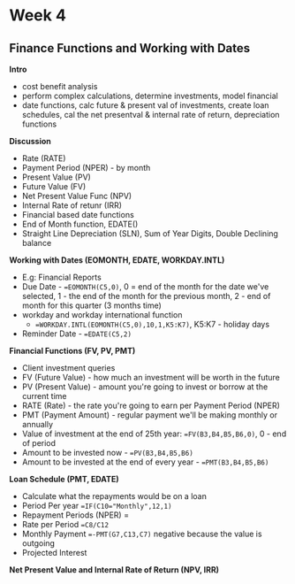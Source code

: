 # Week 4
## Finance Functions and Working with Dates

**Intro**
* cost benefit analysis
* perform complex calculations, determine investments, model financial
* date functions, calc future & present val of investments, create loan schedules, cal the net presentval & internal rate of return, depreciation functions

**Discussion**
* Rate (RATE)
* Payment Period (NPER) - by month
* Present Value (PV)
* Future Value (FV)
* Net Present Value Func (NPV)
* Internal Rate of retunr (IRR)
* Financial based date functions
* End of Month function, EDATE()
* Straight Line Depreciation (SLN), Sum of Year Digits, Double Declining balance

**Working with Dates (EOMONTH, EDATE, WORKDAY.INTL)**
* E.g: Financial Reports
* Due Date - `=EOMONTH(C5,0)`, 0 = end of the month for the date we've selected, 1 - the end of the month for the previous month, 2 - end of month for this quarter (3 months time)
* workday and workday international function
	* `=WORKDAY.INTL(EOMONTH(C5,0),10,1,K5:K7)`, K5:K7 - holiday days
* Reminder Date - `=EDATE(C5,2)`

**Financial Functions (FV, PV, PMT)**
* Client investment queries
* FV (Future Value) - how much an investment will be worth in the future
* PV (Present Value) - amount you're going to invest or borrow at the current time
* RATE (Rate) - the rate you're going to earn per Payment Period (NPER)
* PMT (Payment Amount) - regular payment we'll be making monthly or annually
* Value of investment at the end of 25th year: `=FV(B3,B4,B5,B6,0)`, 0 - end of period
* Amount to be invested now -  `=PV(B3,B4,B5,B6)`
* Amount to be invested at the end of every year - `=PMT(B3,B4,B5,B6)`

**Loan Schedule (PMT, EDATE)**
* Calculate what the repayments would be on a loan
* Period Per year `=IF(C10="Monthly",12,1)`
* Repayment Periods (NPER) = 
* Rate per Period `=C8/C12`
* Monthly Payment `=-PMT(G7,C13,C7)` negative because the value is outgoing
* Projected Interest

**Net Present Value and Internal Rate of Return (NPV, IRR)**


